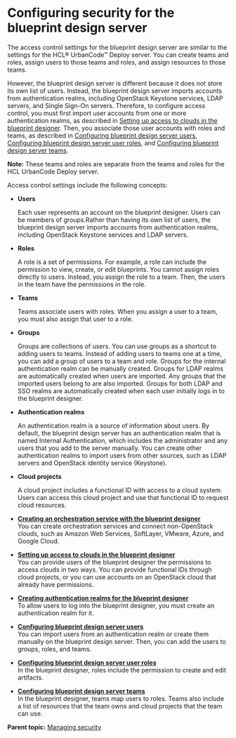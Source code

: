 # Configuring security for the blueprint design server

The access control settings for the blueprint design server are similar to the settings for the HCL® UrbanCode™ Deploy server. You can create teams and roles, assign users to those teams and roles, and assign resources to those teams.

However, the blueprint design server is different because it does not store its own list of users. Instead, the blueprint design server imports accounts from authentication realms, including OpenStack Keystone services, LDAP servers, and Single Sign-On servers. Therefore, to configure access control, you must first import user accounts from one or more authentication realms, as described in [Setting up access to clouds in the blueprint designer](security_auth_bds.md). Then, you associate those user accounts with roles and teams, as described in [Configuring blueprint design server users](security_users.md), [Configuring blueprint design server user roles](security_roles_bds.md), and [Configuring blueprint design server teams](security_teams_bds.md).

**Note:** These teams and roles are separate from the teams and roles for the HCL UrbanCode Deploy server.

Access control settings include the following concepts:

-   **Users**

    Each user represents an account on the blueprint designer. Users can be members of groups.Rather than having its own list of users, the blueprint design server imports accounts from authentication realms, including OpenStack Keystone services and LDAP servers.

-   **Roles**

    A role is a set of permissions. For example, a role can include the permission to view, create, or edit blueprints. You cannot assign roles directly to users. Instead, you assign the role to a team. Then, the users in the team have the permissions in the role.

-   **Teams**

    Teams associate users with roles. When you assign a user to a team, you must also assign that user to a role.

-   **Groups**

    Groups are collections of users. You can use groups as a shortcut to adding users to teams. Instead of adding users to teams one at a time, you can add a group of users to a team and role. Groups for the internal authentication realm can be manually created. Groups for LDAP realms are automatically created when users are imported. Any groups that the imported users belong to are also imported. Groups for both LDAP and SSO realms are automatically created when each user initially logs in to the blueprint designer.

-   **Authentication realms**

    An authentication realm is a source of information about users. By default, the blueprint design server has an authentication realm that is named Internal Authentication, which includes the administrator and any users that you add to the server manually. You can create other authentication realms to import users from other sources, such as LDAP servers and OpenStack identity service \(Keystone\).

-   **Cloud projects**

    A cloud project includes a functional ID with access to a cloud system. Users can access this cloud project and use that functional ID to request cloud resources.


-   **[Creating an orchestration service with the blueprint designer](../../com.ibm.edt.doc/topics/connecting_to_orchestration_service.md)**  
You can create orchestration services and connect non-OpenStack clouds, such as Amazon Web Services, SoftLayer, VMware, Azure, and Google Cloud.
-   **[Setting up access to clouds in the blueprint designer](../../com.ibm.edt.doc/topics/security_auth_bds.md)**  
You can provide users of the blueprint designer the permissions to access clouds in two ways. You can provide functional IDs through cloud projects, or you can use accounts on an OpenStack cloud that already have permissions.
-   **[Creating authentication realms for the blueprint designer](../../com.ibm.edt.doc/topics/security_realms_create.md)**  
To allow users to log into the blueprint designer, you must create an authentication realm for it.
-   **[Configuring blueprint design server users](../../com.ibm.edt.doc/topics/security_users.md)**  
You can import users from an authentication realm or create them manually on the blueprint design server. Then, you can add the users to groups, roles, and teams.
-   **[Configuring blueprint design server user roles](../../com.ibm.edt.doc/topics/security_roles_bds.md)**  
In the blueprint designer, roles include the permission to create and edit artifacts.
-   **[Configuring blueprint design server teams](../../com.ibm.edt.doc/topics/security_teams_bds.md)**  
In the blueprint designer, teams map users to roles. Teams also include a list of resources that the team owns and cloud projects that the team can use.

**Parent topic:** [Managing security](../../com.ibm.udeploy.admin.doc/topics/security_ch.md)

